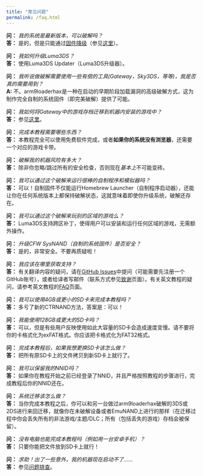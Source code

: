 ```yaml
---
title: "常见问题"
permalink: /faq.html
---
```


<a name="faq_latestfw" />**问：** *我的系统是最新版本，可以破解吗？*    
**答：** 是的，但是只能通过[固件降级](nfirm-downgrade)（参见[这里](https://www.reddit.com/r/3dshacks/comments/4iry4s/)）。

<a name="faq_updatecfw" />**问：** *我如何升级Luma3DS？*    
**答：** 使用Luma3DS Updater（Luma3DS升级器）。

<a name="faq_gatewaysky" />**问：** *我听说做破解需要使用一些有偿的工具(Gateway，Sky3DS，等等)，我是否真的需要用到？*    
**A:** 不。arm9loaderhax是一种在启动的早期阶段加载漏洞的高级破解方式，这为制作完全自制的系统固件（即完美破解）提供了可能。

<a name="faq_gatewaysaves" />**问：** *我如何将Gateway中的游戏存档迁移到机器内安装的游戏中？*    
**答：** 参见[这里](https://gbatemp.net/threads/425743/)。

<a name="faq_need" />**问：** *完成本教程需要哪些东西？*    
**答：** 本教程完全可以使用免费软件完成，或者**如果你的系统没有浏览器**，还需要一个对应的游戏卡带。 

<a name="faq_risky" />**问：** *破解我的机器风险有多大？*    
**答：** 除非你忽略/跳过所有的安全检查，否则现在*基本上*不可能变砖。

<a name="faq_homebrew" />**问：** *我可以通过这个破解来运行很棒的自制程序和模拟器吗？*    
**答：** 可以！自制固件不仅能运行Homebrew Launcher（自制程序启动器），还能让你在任何系统版本上都保持破解状态，这就意味着即使你升级系统，破解还存在。

<a name="faq_regionfree" />**问：** *我可以通过这个破解来玩别的区域的游戏么？*    
**答：** Luma3DS支持跨区补丁，使得用户可以安装和运行任何区域的游戏，无需额外操作。

<a name="faq_updates" />**问：** *升级CFW SysNAND（自制的系统固件）是否安全？*    
**答：** 是的，非常安全。不要再质疑啦！

<a name="faq_support" />**问：** *我应该在哪里获取支持？*    
**答：** 有关翻译内容的疑问，请在[GitHub Issues](https://github.com/majia67/3DS-ARM9LoaderHax-Guide/issues)中提问（可能需要先注册一个GitHub账号），或者给译者写邮件（联系方式参见[致谢](credits)页面）。有关英文教程的疑问，请参考英文教程的[FAQ](https://3ds.guide/faq)页面。

<a name="faq_le4gbsd" />**问：** *我可以使用4GB或更小的SD卡来完成本教程吗？*    
**答：** 多亏了新的CTRNAND方法，答案是：可以！

<a name="faq_ge128gbsd" />**问：** *我能使用128GB或更大的SD卡吗？*    
**答：** 可以，但是有些用户反映使用如此大容量的SD卡会造成速度变慢。请不要将你的卡格式化为exFAT格式。你应该把卡格式化为FAT32格式。

<a name="faq_movesd" />**问：** *完成本教程后，如果我想更换SD卡该怎么做？*    
**答：** 把所有原SD卡上的文件拷贝到新SD卡上就行了。

<a name="faq_NNID" />**问：** *我可以保留我的NNID吗？*    
**答：** 如果你在教程开始之前已经登录了NNID，并且严格按照教程的步骤进行，完成教程后你的NNID还在。

<a name="faq_systransfer" />**问：** *系统迁移该怎么做？*    
**答：** 当你完成本教程之后，你可以和另一台做过arm9loaderhax破解的3DS或2DS进行来回迁移，就像你在未破解设备或者EmuNAND上进行的那样（在迁移过程中你会丢失所有的非法游戏/主题/DLC；所有（包括丢失的游戏）存档会被保留）。

<a name="faq_nopc" />**问：** *没有电脑也能完成本教程吗（例如用一台安卓手机）？*    
**答：** 只要你能把文件放到SD卡上就行！

<a name="faq_problem" />**问：** *求助！出了一些意外，我的机器现在启动不了……*    
**答：** 参见[问题排查](troubleshooting)。
